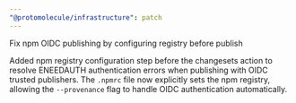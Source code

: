 ```yaml
---
"@protomolecule/infrastructure": patch
---
```


Fix npm OIDC publishing by configuring registry before publish

Added npm registry configuration step before the changesets action to resolve ENEEDAUTH authentication errors when publishing with OIDC trusted publishers. The `.npmrc` file now explicitly sets the npm registry, allowing the `--provenance` flag to handle OIDC authentication automatically.
